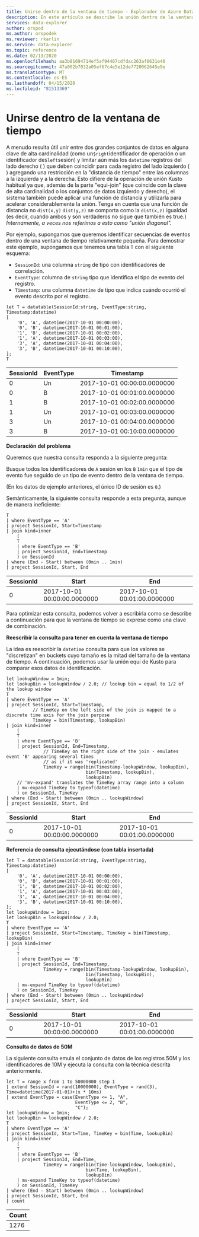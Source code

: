 ```yaml
---
title: Unirse dentro de la ventana de tiempo - Explorador de Azure Data Explorer Microsoft Docs
description: En este artículo se describe la unión dentro de la ventana de tiempo en el Explorador de datos de Azure.
services: data-explorer
author: orspod
ms.author: orspodek
ms.reviewer: rkarlin
ms.service: data-explorer
ms.topic: reference
ms.date: 02/13/2020
ms.openlocfilehash: aa3b81694714ef5af94407cdfdac263af0631e40
ms.sourcegitcommit: 47a002b7032a05ef67c4e5e12de7720062645e9e
ms.translationtype: MT
ms.contentlocale: es-ES
ms.lasthandoff: 04/15/2020
ms.locfileid: "81513369"
---
```

# <a name="joining-within-time-window"></a>Unirse dentro de la ventana de tiempo

A menudo resulta útil unir entre dos grandes conjuntos de datos en alguna clave de alta cardinalidad (como un`$right`identificador de operación o un identificador de`$left`sesión) y limitar aún más los `datetime` registros del lado derecho ( ) que deben coincidir para cada registro del lado izquierdo ( ) agregando una restricción en la "distancia de tiempo" entre las columnas a la izquierda y a la derecha. Esto difiere de la operación de unión Kusto habitual ya que, además de la parte "equi-join" (que coincide con la clave de alta cardinalidad o los conjuntos de datos izquierdo y derecho), el sistema también puede aplicar una función de distancia y utilizarla para acelerar considerablemente la unión. Tenga en cuenta que una función de distancia no `dist(x,y)` `dist(y,z)` se comporta como la `dist(x,z)` igualdad (es decir, cuando ambos y son verdaderos no sigue que también es true.) *Internamente, a veces nos referimos a esto como "unión diagonal".*

Por ejemplo, supongamos que queremos identificar secuencias de eventos dentro de una ventana de tiempo relativamente pequeña. Para demostrar este ejemplo, supongamos que tenemos una tabla `T` con el siguiente esquema:

- `SessionId`: una columna `string` de tipo con identificadores de correlación.
- `EventType`: columna de `string` tipo que identifica el tipo de evento del registro.
- `Timestamp`: una columna `datetime` de tipo que indica cuándo ocurrió el evento descrito por el registro.

```kusto
let T = datatable(SessionId:string, EventType:string, Timestamp:datetime)
[
    '0', 'A', datetime(2017-10-01 00:00:00),
    '0', 'B', datetime(2017-10-01 00:01:00),
    '1', 'B', datetime(2017-10-01 00:02:00),
    '1', 'A', datetime(2017-10-01 00:03:00),
    '3', 'A', datetime(2017-10-01 00:04:00),
    '3', 'B', datetime(2017-10-01 00:10:00),
];
T
```

|SessionId|EventType|Timestamp|
|---|---|---|
|0|Un|2017-10-01 00:00:00.0000000|
|0|B|2017-10-01 00:01:00.0000000|
|1|B|2017-10-01 00:02:00.0000000|
|1|Un|2017-10-01 00:03:00.0000000|
|3|Un|2017-10-01 00:04:00.0000000|
|3|B|2017-10-01 00:10:00.0000000|


**Declaración del problema**

Queremos que nuestra consulta responda a la siguiente pregunta:

   Busque todos los identificadores de `A` sesión en los `B` `1min` que el tipo de evento fue seguido de un tipo de evento dentro de la ventana de tiempo.

(En los datos de ejemplo anteriores, el único ID de sesión es `0`.)

Semánticamente, la siguiente consulta responde a esta pregunta, aunque de manera ineficiente:

```kusto
T 
| where EventType == 'A'
| project SessionId, Start=Timestamp
| join kind=inner
    (
    T 
    | where EventType == 'B'
    | project SessionId, End=Timestamp
    ) on SessionId
| where (End - Start) between (0min .. 1min)
| project SessionId, Start, End 

```

|SessionId|Start|End|
|---|---|---|
|0|2017-10-01 00:00:00.0000000|2017-10-01 00:01:00.0000000|

Para optimizar esta consulta, podemos volver a escribirla como se describe a continuación para que la ventana de tiempo se exprese como una clave de combinación.

**Reescribir la consulta para tener en cuenta la ventana de tiempo**

La idea es reescribir la `datetime` consulta para que los valores se "discretizan" en buckets cuyo tamaño es la mitad del tamaño de la ventana de tiempo.
A continuación, podemos usar la unión equi de Kusto para comparar esos datos de identificación.

```kusto
let lookupWindow = 1min;
let lookupBin = lookupWindow / 2.0; // lookup bin = equal to 1/2 of the lookup window
T 
| where EventType == 'A'
| project SessionId, Start=Timestamp,
          // TimeKey on the left side of the join is mapped to a discrete time axis for the join purpose
          TimeKey = bin(Timestamp, lookupBin)
| join kind=inner
    (
    T 
    | where EventType == 'B'
    | project SessionId, End=Timestamp,
              // TimeKey on the right side of the join - emulates event 'B' appearing several times
              // as if it was 'replicated'
              TimeKey = range(bin(Timestamp-lookupWindow, lookupBin),
                              bin(Timestamp, lookupBin),
                              lookupBin)
    // 'mv-expand' translates the TimeKey array range into a column
    | mv-expand TimeKey to typeof(datetime)
    ) on SessionId, TimeKey 
| where (End - Start) between (0min .. lookupWindow)
| project SessionId, Start, End 
```

|SessionId|Start|End|
|---|---|---|
|0|2017-10-01 00:00:00.0000000|2017-10-01 00:01:00.0000000|


**Referencia de consulta ejecutándose (con tabla insertada)**

```kusto
let T = datatable(SessionId:string, EventType:string, Timestamp:datetime)
[
    '0', 'A', datetime(2017-10-01 00:00:00),
    '0', 'B', datetime(2017-10-01 00:01:00),
    '1', 'B', datetime(2017-10-01 00:02:00),
    '1', 'A', datetime(2017-10-01 00:03:00),
    '3', 'A', datetime(2017-10-01 00:04:00),
    '3', 'B', datetime(2017-10-01 00:10:00),
];
let lookupWindow = 1min;
let lookupBin = lookupWindow / 2.0;
T 
| where EventType == 'A'
| project SessionId, Start=Timestamp, TimeKey = bin(Timestamp, lookupBin)
| join kind=inner
    (
    T 
    | where EventType == 'B'
    | project SessionId, End=Timestamp,
              TimeKey = range(bin(Timestamp-lookupWindow, lookupBin),
                              bin(Timestamp, lookupBin),
                              lookupBin)
    | mv-expand TimeKey to typeof(datetime)
    ) on SessionId, TimeKey 
| where (End - Start) between (0min .. lookupWindow)
| project SessionId, Start, End 
```

|SessionId|Start|End|
|---|---|---|
|0|2017-10-01 00:00:00.0000000|2017-10-01 00:01:00.0000000|


**Consulta de datos de 50M**

La siguiente consulta emula el conjunto de datos de los registros 50M y los identificadores de 10M y ejecuta la consulta con la técnica descrita anteriormente.

```kusto
let T = range x from 1 to 50000000 step 1
| extend SessionId = rand(10000000), EventType = rand(3), Time=datetime(2017-01-01)+(x * 10ms)
| extend EventType = case(EventType <= 1, "A",
                          EventType <= 2, "B",
                          "C");
let lookupWindow = 1min;
let lookupBin = lookupWindow / 2.0;
T 
| where EventType == 'A'
| project SessionId, Start=Time, TimeKey = bin(Time, lookupBin)
| join kind=inner
    (
    T 
    | where EventType == 'B'
    | project SessionId, End=Time, 
              TimeKey = range(bin(Time-lookupWindow, lookupBin), 
                              bin(Time, lookupBin),
                              lookupBin)
    | mv-expand TimeKey to typeof(datetime)
    ) on SessionId, TimeKey 
| where (End - Start) between (0min .. lookupWindow)
| project SessionId, Start, End 
| count 
```

|Count|
|---|
|1276|